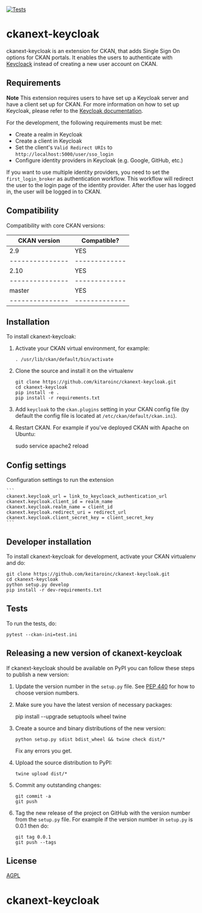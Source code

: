 [![Tests](https://github.com/keitaroinc/ckanext-keycloak/workflows/Tests/badge.svg?branch=main)](https://github.com/keitaroinc/ckanext-keycloak/actions)

# ckanext-keycloak

ckanext-keycloak is an extension for CKAN, that adds Single Sign On options for CKAN portals. It enables the users to authenticate with [Keycloack](https://www.keycloak.org/) instead of creating a new user account on CKAN.

## Requirements

**Note**
This extension requires users to have set up a Keycloak server and have a client set up for CKAN. For more information on how to set up Keycloak, please refer to the [Keycloak documentation](https://www.keycloak.org/documentation.html).

For the development, the following requirements must be met:

* Create a realm in Keycloak
* Create a client in Keycloak
* Set the client's `Valid Redirect URIs` to `http://localhost:5000/user/sso_login`
* Configure identity providers in Keycloak (e.g. Google, GitHub, etc.)

If you want to use multiple identity providers, you need to set the `first_login_broker` as authentication workflow. This workflow will redirect the user to the login page of the identity provider. After the
user has logged in, the user will be logged in to CKAN.


## Compatibility

Compatibility with core CKAN versions:

| CKAN version    | Compatible?   |
| --------------- | ------------- |
| 2.9             | YES    |
| --------------- | ------------- |
| 2.10            | YES    |
| --------------- | ------------- |
| master            | YES    |
| --------------- | ------------- |


## Installation

To install ckanext-keycloak:

1. Activate your CKAN virtual environment, for example:
    ```
    . /usr/lib/ckan/default/bin/activate
    ```

2. Clone the source and install it on the virtualenv
    ```
    git clone https://github.com/kitaroinc/ckanext-keycloak.git
    cd ckanext-keycloak
    pip install -e .
	pip install -r requirements.txt
    ```
3. Add `keycloak` to the `ckan.plugins` setting in your CKAN
   config file (by default the config file is located at
   `/etc/ckan/default/ckan.ini`).

4. Restart CKAN. For example if you've deployed CKAN with Apache on Ubuntu:

     sudo service apache2 reload


## Config settings

Configuration settings to run the extension

    ```
    ckanext.keycloak_url = link_to_keycloack_authentication_url
    ckanext.keycloak.client_id = realm_name
    ckanext.keycloak.realm_name = client_id
    ckanext.keycloak.redirect_uri = redirect_url
    ckanext.keycloak.client_secret_key = client_secret_key
    ```

## Developer installation

To install ckanext-keycloak for development, activate your CKAN virtualenv and
do:

    git clone https://github.com/keitaroinc/ckanext-keycloak.git
    cd ckanext-keycloak
    python setup.py develop
    pip install -r dev-requirements.txt


## Tests

To run the tests, do:

    pytest --ckan-ini=test.ini


## Releasing a new version of ckanext-keycloak

If ckanext-keycloak should be available on PyPI you can follow these steps to publish a new version:

1. Update the version number in the `setup.py` file. See [PEP 440](http://legacy.python.org/dev/peps/pep-0440/#public-version-identifiers) for how to choose version numbers.

2. Make sure you have the latest version of necessary packages:

    pip install --upgrade setuptools wheel twine

3. Create a source and binary distributions of the new version:

       python setup.py sdist bdist_wheel && twine check dist/*

   Fix any errors you get.

4. Upload the source distribution to PyPI:

       twine upload dist/*

5. Commit any outstanding changes:

       git commit -a
       git push

6. Tag the new release of the project on GitHub with the version number from
   the `setup.py` file. For example if the version number in `setup.py` is
   0.0.1 then do:

       git tag 0.0.1
       git push --tags

## License

[AGPL](https://www.gnu.org/licenses/agpl-3.0.en.html)
# ckanext-keycloak
